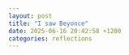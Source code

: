 ```yaml
---
layout: post
title: "I saw Beyonce"
date: 2025-06-16 20:42:58 +1200
categories: reflections
---
```

